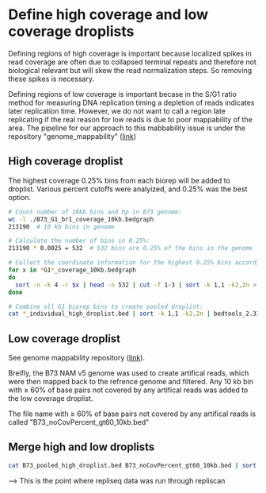 # Define high coverage and low coverage droplists
Defining regions of high coverage is important because localized spikes in read coverage are often due to 
collapsed terminal repeats and therefore not biological relevant but will skew the read normalization steps. 
So removing these spikes is necessary. 

Defining regions of low coverage is important becase in the S/G1 ratio method for measuring DNA replication timing a depletion of reads indicates later 
replication time. However, we do not want to call a region late replicating if the real reason for low reads is due to poor mappability of the area.
The pipeline for our approach to this mabbability issue is under the repository "genome_mappability" ([link](https://github.com/ewheeler7/genome_mappability))



## High coverage droplist 
The highest coverage 0.25% bins from each biorep will be added to droplist. Various percent cutoffs were analyized, and 0.25% was the best option.
```bash
# Count number of 10kb bins and bp in B73 genome:
wc -l ./B73_G1_br1_coverage_10kb.bedgraph
213190  # 10 kb bins in genome

# Calculate the number of bins in 0.25%:
213190 * 0.0025 = 532  # 532 bins are 0.25% of the bins in the genome

# Collect the coordinate information for the highest 0.25% bins according to coverage from each G1 biorep:
for x in *G1*_coverage_10kb.bedgraph
do
  sort -n -k 4 -r $x | head -n 532 | cut -f 1-3 | sort -k 1,1 -k2,2n > $(basename $x _coverage_10kb.bedgraph)_individual_high_droplist.bed ;
done

# Combine all G1 biorep bins to create pooled droplist:
cat *_individual_high_droplist.bed | sort -k 1,1 -k2,2n | bedtools_2.31.0.sif bedtools merge -i - > B73_pooled_high_droplist.bed
```

## Low coverage droplist
See genome mappability repository ([link](https://github.com/ewheeler7/genome_mappability)).

Breifly, the B73 NAM v5 genome was used to create artifical reads, which were then mapped back to the refrence genome and filtered. 
Any 10 kb bin with ≥ 60% of base pairs not covered by any artifical reads was added to the low coverage droplist.

The file name with ≥ 60% of base pairs not covered by any artifical reads is called  "B73_noCovPercent_gt60_10kb.bed"

## Merge high and low droplists
```bash
cat B73_pooled_high_droplist.bed B73_noCovPercent_gt60_10kb.bed | sort -k 1V,1 -k 2n,2 | bedtools_2.31.0.sif bedtools merge -i - > B73_final_droplist.bed
```


--> This is the point where repliseq data was run through repliscan



